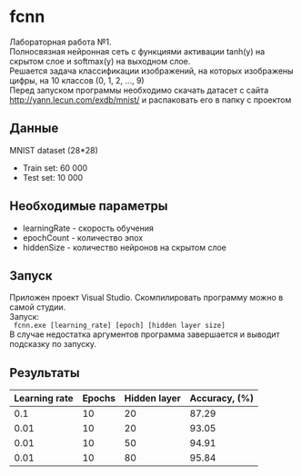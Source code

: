 # fcnn

Лабораторная работа №1. </br>
Полносвязная нейронная сеть с функциями активации tanh(y) на скрытом слое и softmax(y) на выходном слое. </br>
Решается задача классификации изображений, на которых изображены цифры, на 10 классов (0, 1, 2, ..., 9) </br> 
Перед запуском программы необходимо скачать датасет с сайта http://yann.lecun.com/exdb/mnist/  и распаковать его в папку с проектом

## Данные 

MNIST dataset (28\*28)
* Train set: 60 000
* Test set: 10 000

## Необходимые параметры
*	learningRate - скорость обучения
*	epochCount - количество эпох
*	hiddenSize - количество нейронов на скрытом слое

## Запуск

Приложен проект Visual Studio. Скомпилировать программу можно в самой студии.</br>
Запуск: </br>
     ``` fcnn.exe [learning_rate] [epoch] [hidden layer size]``` </br>
В случае недостатка аргументов программа завершается и выводит подсказку по запуску.

## Результаты

| Learning rate | Epochs | Hidden layer | Accuracy, (%) |
|-|-|-|-|
|  0.1 | 10 | 20 | 87.29 |
| 0.01 | 10 | 20 | 93.05 |
| 0.01 | 10 | 50 | 94.91 |
| 0.01 | 10 | 80 | 95.84 |
